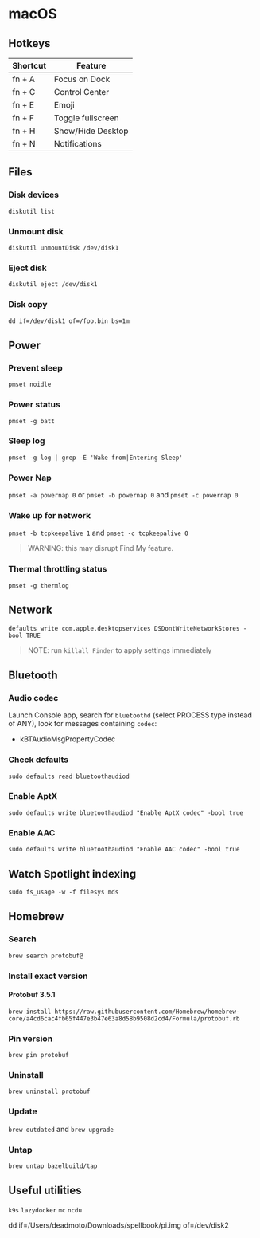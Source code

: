 # macOS

## Hotkeys

| Shortcut | Feature           |
|----------|-------------------|
| fn + A   | Focus on Dock     |
| fn + C   | Control Center    |
| fn + E   | Emoji             |
| fn + F   | Toggle fullscreen |
| fn + H   | Show/Hide Desktop |
| fn + N   | Notifications     |

## Files

### Disk devices

`diskutil list`

### Unmount disk

`diskutil unmountDisk /dev/disk1`

### Eject disk

`diskutil eject /dev/disk1`

### Disk copy

`dd if=/dev/disk1 of=/foo.bin bs=1m`

## Power

### Prevent sleep

`pmset noidle`

### Power status

`pmset -g batt`

### Sleep log

`pmset -g log | grep -E 'Wake from|Entering Sleep'`

### Power Nap

`pmset -a powernap 0` or `pmset -b powernap 0` and `pmset -c powernap 0`

### Wake up for network 

`pmset -b tcpkeepalive 1` and `pmset -c tcpkeepalive 0`
> WARNING: this may disrupt Find My feature.

### Thermal throttling status

`pmset -g thermlog`

## Network

`defaults write com.apple.desktopservices DSDontWriteNetworkStores -bool TRUE`
> NOTE: run `killall Finder` to apply settings immediately 

## Bluetooth

### Audio codec

Launch Console app, search for `bluetoothd` (select PROCESS type instead of ANY), look for messages containing `codec`:
- kBTAudioMsgPropertyCodec

### Check defaults

`sudo defaults read bluetoothaudiod`

### Enable AptX

`sudo defaults write bluetoothaudiod "Enable AptX codec" -bool true`

### Enable AAC

`sudo defaults write bluetoothaudiod "Enable AAC codec" -bool true`

## Watch Spotlight indexing

`sudo fs_usage -w -f filesys mds`

## Homebrew

### Search

`brew search protobuf@`

### Install exact version

#### Protobuf 3.5.1

`brew install https://raw.githubusercontent.com/Homebrew/homebrew-core/a4cd6cac4fb65f447e3b47e63a8d58b9508d2cd4/Formula/protobuf.rb`

### Pin version

`brew pin protobuf`

### Uninstall

`brew uninstall protobuf`

### Update

`brew outdated` and `brew upgrade`

### Untap

`brew untap bazelbuild/tap`

## Useful utilities

`k9s`
`lazydocker`
`mc`
`ncdu`

dd if=/Users/deadmoto/Downloads/spellbook/pi.img of=/dev/disk2
